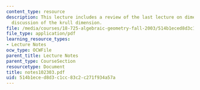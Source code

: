 ```yaml
---
content_type: resource
description: This lecture includes a review of the last lecture on dimension and a
  discussion of the krull dimension.
file: /media/courses/18-725-algebraic-geometry-fall-2003/514b1eced8d3c1cc83c2c271f934a57a_notes102303.pdf
file_type: application/pdf
learning_resource_types:
- Lecture Notes
ocw_type: OCWFile
parent_title: Lecture Notes
parent_type: CourseSection
resourcetype: Document
title: notes102303.pdf
uid: 514b1ece-d8d3-c1cc-83c2-c271f934a57a
---
```

